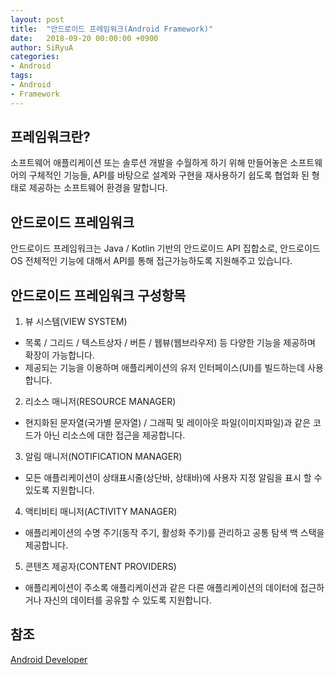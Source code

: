 ```yaml
---
layout: post
title:  "안드로이드 프레임워크(Android Framework)"
date:   2018-09-20 00:00:00 +0900
author: SiRyuA
categories:
- Android
tags:
- Android
- Framework
---
```


## 프레임워크란?
소프트웨어 애플리케이션 또는 솔루션 개발을 수월하게 하기 위해 만들어놓은 소프트웨어의 구체적인 기능들, API를 바탕으로 설계와 구현을 재사용하기 쉽도록 협업화 된 형태로 제공하는 소프트웨어 환경을 말합니다.


## 안드로이드 프레임워크
안드로이드 프레임워크는 Java / Kotlin 기반의 안드로이드 API 집합소로, 안드로이드 OS 전체적인 기능에 대해서 API를 통해 접근가능하도록 지원해주고 있습니다.


## 안드로이드 프레임워크 구성항목
1. 뷰 시스템(VIEW SYSTEM)
 * 목록 / 그리드 / 텍스트상자 / 버튼 / 웹뷰(웹브라우저) 등 다양한 기능을 제공하며 확장이 가능합니다.
 * 제공되는 기능을 이용하며 애플리케이션의 유저 인터페이스(UI)를 빌드하는데 사용합니다.
2. 리소스 매니저(RESOURCE MANAGER)
 * 현지화된 문자열(국가별 문자열) / 그래픽 및 레이아웃 파일(이미지파일)과 같은 코드가 아닌 리소스에 대한 접근을 제공합니다.
3. 알림 매니저(NOTIFICATION MANAGER)
 * 모든 애플리케이션이 상태표시줄(상단바, 상태바)에 사용자 지정 알림을 표시 할 수 있도록 지원합니다.
4. 액티비티 매니저(ACTIVITY MANAGER)
 * 애플리케이션의 수명 주기(동작 주기, 활성화 주기)를 관리하고 공통 탐색 백 스택을 제공합니다.
5. 콘텐츠 제공자(CONTENT PROVIDERS)
 * 애플리케이션이 주소록 애플리케이션과 같은 다른 애플리케이션의 데이터에 접근하거나 자신의 데이터를 공유할 수 있도록 지원합니다.


## 참조
[Android Developer](https://developer.android.com/guide/platform/)
